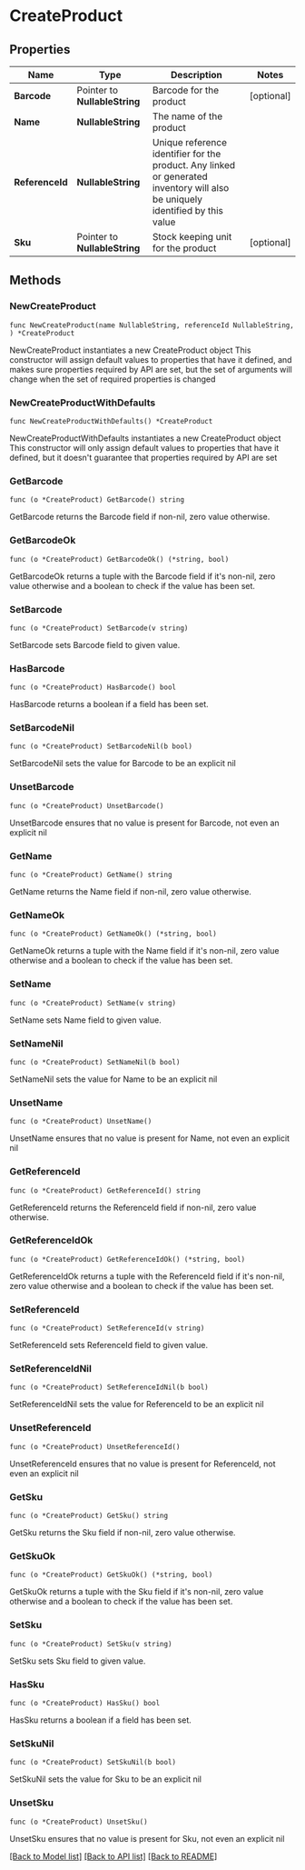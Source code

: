 # CreateProduct

## Properties

Name | Type | Description | Notes
------------ | ------------- | ------------- | -------------
**Barcode** | Pointer to **NullableString** | Barcode for the product | [optional] 
**Name** | **NullableString** | The name of the product | 
**ReferenceId** | **NullableString** | Unique reference identifier for the product. Any linked or generated inventory will also be uniquely identified by this value | 
**Sku** | Pointer to **NullableString** | Stock keeping unit for the product | [optional] 

## Methods

### NewCreateProduct

`func NewCreateProduct(name NullableString, referenceId NullableString, ) *CreateProduct`

NewCreateProduct instantiates a new CreateProduct object
This constructor will assign default values to properties that have it defined,
and makes sure properties required by API are set, but the set of arguments
will change when the set of required properties is changed

### NewCreateProductWithDefaults

`func NewCreateProductWithDefaults() *CreateProduct`

NewCreateProductWithDefaults instantiates a new CreateProduct object
This constructor will only assign default values to properties that have it defined,
but it doesn't guarantee that properties required by API are set

### GetBarcode

`func (o *CreateProduct) GetBarcode() string`

GetBarcode returns the Barcode field if non-nil, zero value otherwise.

### GetBarcodeOk

`func (o *CreateProduct) GetBarcodeOk() (*string, bool)`

GetBarcodeOk returns a tuple with the Barcode field if it's non-nil, zero value otherwise
and a boolean to check if the value has been set.

### SetBarcode

`func (o *CreateProduct) SetBarcode(v string)`

SetBarcode sets Barcode field to given value.

### HasBarcode

`func (o *CreateProduct) HasBarcode() bool`

HasBarcode returns a boolean if a field has been set.

### SetBarcodeNil

`func (o *CreateProduct) SetBarcodeNil(b bool)`

 SetBarcodeNil sets the value for Barcode to be an explicit nil

### UnsetBarcode
`func (o *CreateProduct) UnsetBarcode()`

UnsetBarcode ensures that no value is present for Barcode, not even an explicit nil
### GetName

`func (o *CreateProduct) GetName() string`

GetName returns the Name field if non-nil, zero value otherwise.

### GetNameOk

`func (o *CreateProduct) GetNameOk() (*string, bool)`

GetNameOk returns a tuple with the Name field if it's non-nil, zero value otherwise
and a boolean to check if the value has been set.

### SetName

`func (o *CreateProduct) SetName(v string)`

SetName sets Name field to given value.


### SetNameNil

`func (o *CreateProduct) SetNameNil(b bool)`

 SetNameNil sets the value for Name to be an explicit nil

### UnsetName
`func (o *CreateProduct) UnsetName()`

UnsetName ensures that no value is present for Name, not even an explicit nil
### GetReferenceId

`func (o *CreateProduct) GetReferenceId() string`

GetReferenceId returns the ReferenceId field if non-nil, zero value otherwise.

### GetReferenceIdOk

`func (o *CreateProduct) GetReferenceIdOk() (*string, bool)`

GetReferenceIdOk returns a tuple with the ReferenceId field if it's non-nil, zero value otherwise
and a boolean to check if the value has been set.

### SetReferenceId

`func (o *CreateProduct) SetReferenceId(v string)`

SetReferenceId sets ReferenceId field to given value.


### SetReferenceIdNil

`func (o *CreateProduct) SetReferenceIdNil(b bool)`

 SetReferenceIdNil sets the value for ReferenceId to be an explicit nil

### UnsetReferenceId
`func (o *CreateProduct) UnsetReferenceId()`

UnsetReferenceId ensures that no value is present for ReferenceId, not even an explicit nil
### GetSku

`func (o *CreateProduct) GetSku() string`

GetSku returns the Sku field if non-nil, zero value otherwise.

### GetSkuOk

`func (o *CreateProduct) GetSkuOk() (*string, bool)`

GetSkuOk returns a tuple with the Sku field if it's non-nil, zero value otherwise
and a boolean to check if the value has been set.

### SetSku

`func (o *CreateProduct) SetSku(v string)`

SetSku sets Sku field to given value.

### HasSku

`func (o *CreateProduct) HasSku() bool`

HasSku returns a boolean if a field has been set.

### SetSkuNil

`func (o *CreateProduct) SetSkuNil(b bool)`

 SetSkuNil sets the value for Sku to be an explicit nil

### UnsetSku
`func (o *CreateProduct) UnsetSku()`

UnsetSku ensures that no value is present for Sku, not even an explicit nil

[[Back to Model list]](../README.md#documentation-for-models) [[Back to API list]](../README.md#documentation-for-api-endpoints) [[Back to README]](../README.md)


